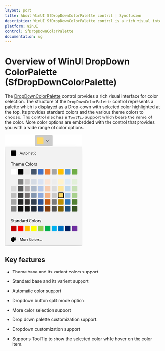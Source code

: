 ```yaml
---
layout: post
title: About WinUI SfDropDownColorPalette control | Syncfusion
description: WinUI SfDropDownColorPalette control is a rich visual interface with different types of color items for color selection.
platform: WinUI
control: SfDropDownColorPalette
documentation: ug
---
```


# Overview of WinUI DropDown ColorPalette (SfDropDownColorPalette)

The [DropDownColorPalette](https://help.syncfusion.com/cr/winUI/Syncfusion.UI.Xaml.Editors.SfDropDownColorPalette.html) control provides a rich visual interface for color selection. The structure of the `DropDownColorPalette` control represents a palette which is displayed as a Drop-down with selected color highlighted at the top. Its provides standard colors and the various theme colors to choose.  The control also has a `ToolTip` support which bears the name of the color. More color options are embedded with the control that provides you with a wide range of color options.

![ColorPalette control structure](Getting-Started_images/Overview.png)

## Key features

* Theme base and its varient colors support

* Standard base and its varient support

* Automatic color support

* Dropdown button split mode option

* More color selection support

* Drop down palette customization support.

* Dropdown customization support

* Supports ToolTip to show the selected color while hover on the color item.